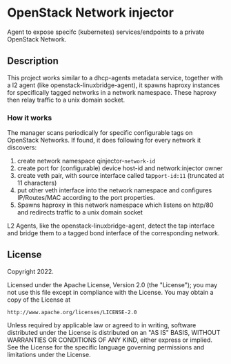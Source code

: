 # OpenStack Network injector

Agent to expose specifc (kubernetes) services/endpoints to a private OpenStack Network.

## Description
This project works similar to a dhcp-agents metadata service, together with a l2 agent (like openstack-linuxbridge-agent),
it spawns haproxy instances for specifically tagged networks in a network namespace.
These haproxy then relay traffic to a unix domain socket.


### How it works
The manager scans periodically for specific configurable tags on OpenStack Networks. If found, it does following
for every network it discovers:

1. create network namespace qinjector-`network-id`
2. create port for (configurable) device host-id and network:injector owner
3. create veth pair, with source interface called tap`port-id:11` (truncated at 11 characters)
4. put other veth interface into the network namespace and configures IP/Routes/MAC according to the port properties.
5. Spawns haproxy in this network namespace which listens on http/80 and redirects traffic to a unix domain socket

L2 Agents, like the openstack-linuxbridge-agent, detect the tap interface and bridge them to a tagged bond interface of 
the corresponding network.

## License

Copyright 2022.

Licensed under the Apache License, Version 2.0 (the "License");
you may not use this file except in compliance with the License.
You may obtain a copy of the License at

    http://www.apache.org/licenses/LICENSE-2.0

Unless required by applicable law or agreed to in writing, software
distributed under the License is distributed on an "AS IS" BASIS,
WITHOUT WARRANTIES OR CONDITIONS OF ANY KIND, either express or implied.
See the License for the specific language governing permissions and
limitations under the License.

